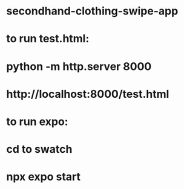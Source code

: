 # secondhand-clothing-swipe-app

# to run test.html:
# python -m http.server 8000
# http://localhost:8000/test.html

# to run expo:
# cd to swatch
# npx expo start